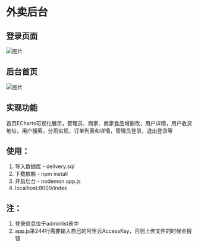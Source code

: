 # 外卖后台

## 登录页面
![图片](https://user-images.githubusercontent.com/61956206/160039065-53d8c579-5b95-4bf7-bea0-ed7faf921629.png)

## 后台首页
![图片](https://user-images.githubusercontent.com/61956206/160039449-05343193-f3b9-449c-ac13-f6e366a46520.png)

## 实现功能
首页ECharts可视化展示，管理员、商家、商家食品增删改，用户详情，用户收货地址，用户搜索，分页实现，订单列表和详情，管理员登录，退出登录等

## 使用：
1. 导入数据库 - delivery.sql
2. 下载依赖 - npm install
3. 开启后台 - nodemon app.js
4. localhost:8000/index

## 注：
1. 登录信息位于adminlist表中
2. app.js第244行需要输入自己的阿里云AccessKey，否则上传文件的时候会报错
